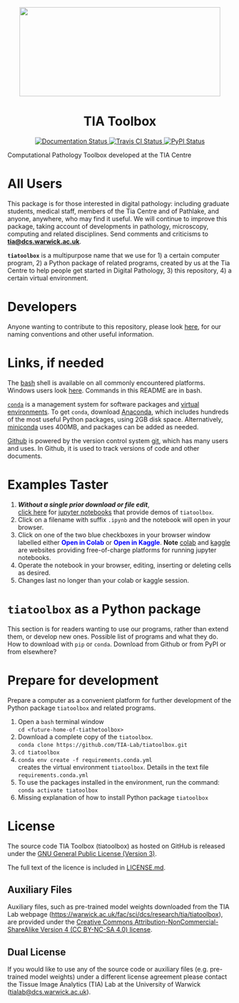 <p align="center">
  <img width="450" height="200" src="https://warwick.ac.uk/fac/sci/dcs/research/tia/tiatoolbox/files/tialab_logo.png">
</p>
<h1 align="center">TIA Toolbox</h1>
<p align="center">
  <a href="https://tia-toolbox.readthedocs.io/en/latest/?badge=latest">
    <img src="https://readthedocs.org/projects/tia-toolbox/badge/?version=latest" alt="Documentation Status" />
  </a>
  <a href="https://travis-ci.org/TIA-Lab/tiatoolbox">
    <img src="https://travis-ci.org/TIA-Lab/tiatoolbox.svg?branch=master" alt="Travis CI Status" />
  </a>
  <a href="https://badge.fury.io/py/tiatoolbox">
    <img src="https://badge.fury.io/py/tiatoolbox.svg" alt="PyPI Status" />
  </a>
</p>

Computational Pathology Toolbox developed at the TIA Centre

# All Users

This package is for those interested in digital pathology: including graduate students, medical staff, members of the Tia Centre and of Pathlake, and anyone, anywhere, who may find it useful. We will continue to improve this package, taking account of developments in pathology, microscopy, computing and related disciplines. Send comments and criticisms to **[tia@dcs.warwick.ac.uk](mailto:tialab@dcs.warwick.ac.uk)**.

**`tiatoolbox`** is a multipurpose name that we use for 1) a certain computer program, 2) a Python package of related programs, created by us at the Tia Centre to help people get started in Digital Pathology, 3) this repository, 4) a certain virtual environment.


# Developers

Anyone wanting to contribute to this repository, please look [here](https://livewarwickac.sharepoint.com/sites/TIAlab/_layouts/15/Doc.aspx?sourcedoc={1a829baa-2b3e-436a-be6f-b7ea2854cb15}&action=edit&wd=target%28Contributing.one%7C0f5698ce-9ff5-4928-8e09-7004afcbbc87%2FStart%20Here%7Ce55b8846-0037-4917-9911-304566877f9a%2F%29pa), for our naming conventions and other useful information.

# Links, if needed
The [bash](https://www.gnu.org/software/bash) shell is available on all commonly encountered platforms. Windows users look [here](https://docs.microsoft.com/en-us/windows/wsl/about). Commands in this README are in bash.

[`conda`](https://github.com/conda/conda) is a management system for software packages and [virtual environments](https://docs.conda.io/projects/conda/en/latest/user-guide/concepts/environments.html). To get `conda`, download [Anaconda](https://www.anaconda.com/), which includes hundreds of the most useful Python packages, using 2GB disk space. Alternatively, [miniconda](https://docs.conda.io/en/latest/miniconda.html) uses 400MB, and packages can be added as needed.

[Github](https://github.com/about) is powered by the version control system [git](https://git-scm.com/), which has many users and uses. In Github, it is used to track versions of code and other documents.


# Examples Taster

1. *__Without a single prior download or file edit__*,<br/> [click here](https://github.com/TIA-Lab/tiatoolbox/tree/develop/examples) for [jupyter notebooks](https://jupyter.org/) that provide demos of `tiatoolbox`.
2. Click on a filename with suffix `.ipynb` and the notebook will open in your browser.
3.  Click on one of the two blue checkboxes in your browser window labelled either <span style="color:blue"> **Open in Colab**</span> or <span style="color:blue"> **Open in Kaggle**</span>. **Note** [colab](https://colab.research.google.com/notebooks/intro.ipynb#) and [kaggle](https://www.kaggle.com/) are websites providing free-of-charge platforms for running jupyter notebooks.
4. Operate the notebook in your browser, editing, inserting or deleting cells as desired.
5. Changes last no longer than your colab or kaggle session.
 

# `tiatoolbox` as a Python package

This section is for readers wanting to use our programs, rather than extend them, or develop new ones. Possible list of programs and what they do. How to download with `pip` or `conda`. Download from Github or from PyPI or from elsewhere?

# Prepare for development

Prepare a computer as a convenient platform for further development of the Python package `tiatoolbox` and related programs.
1. Open a `bash` terminal window<br/> 
`cd <future-home-of-tiathetoolbox>` <br/>
2. Download a complete copy of the `tiatoolbox`.<br/>`conda clone https://github.com/TIA-Lab/tiatoolbox.git`<br/>
3. `cd tiatoolbox`
4. `conda env create -f requirements.conda.yml`<br/>
creates the virtual environment `tiatoolbox`. Details in the text file `requirements.conda.yml`
5. To use the packages installed in the environment, run the command:<br/>`conda activate tiatoolbox`
6. Missing explanation of how to install Python package `tiatoolbox` 

License
=======

The source code TIA Toolbox (tiatoolbox) as hosted on GitHub is released under the [GNU General Public License (Version 3)].

The full text of the licence is included in [LICENSE.md](https://raw.githubusercontent.com/TIA-Lab/tiatoolbox/develop/LICENSE.md).

[GNU General Public License (Version 3)]: https://www.gnu.org/licenses/gpl-3.0.html


Auxiliary Files
---------------

Auxiliary files, such as pre-trained model weights downloaded from the TIA Lab webpage (https://warwick.ac.uk/fac/sci/dcs/research/tia/tiatoolbox), are provided under the [Creative Commons Attribution-NonCommercial-ShareAlike Version 4 (CC BY-NC-SA 4.0) license](https://creativecommons.org/licenses/by-nc-sa/4.0/).


Dual License
------------

If you would like to use any of the source code or auxiliary files (e.g. pre-trained model weights) under a different license agreement please contact the Tissue Image Analytics (TIA) Lab at the University of Warwick (tialab@dcs.warwick.ac.uk).
